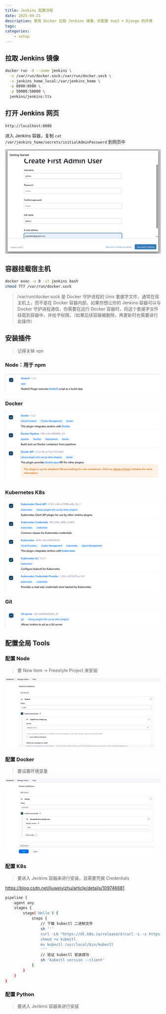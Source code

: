 ```yaml
---
title: Jenkins 配置流程
date: 2025-04-21
description: 使用 Docker 拉取 Jenkins 镜像，并配置 Vue3 + Django 的环境
tags: 
categories:
    - setup
---
```


## 拉取 Jenkins 镜像

```bash
docker run -d --name jenkins \
  -v /var/run/docker.sock:/var/run/docker.sock \
  -v jenkins_home_local:/var/jenkins_home \
  -p 8080:8080 \
  -p 50000:50000 \
  jenkins/jenkins:lts
```

## 打开 Jenkins 网页

`http://localhost:8080`

进入 Jenkins 容器，复制 `cat` `/var/jenkins_home/secrets/initialAdminPassword` 到网页中

![Getting Started](image.png)

## 容器挂载宿主机

```bash
docker exec -u 0 -it jenkins bash
chmod 777 /var/run/docker.sock
```

> /var/run/docker.sock 是 Docker 守护进程的 Unix 套接字文件，通常在宿主机上，而不是在 Docker 容器内部。如果你想让你的 Jenkins 容器可以与 Docker 守护进程通信，你需要在运行 Docker 容器时，将这个套接字文件挂载到容器中，并给予权限。（如果后续容器被删除，再更新时也需要进行此操作）

## 安装插件

> 记得关掉 vpn

### Node：用于 npm

![Node](image-1.png)

### Docker

![Docker](image-2.png)

### Kubernetes K8s

![K8s](image-3.png)

### Git

![Git](image-4.png)

## 配置全局 Tools

### 配置 Node

> 要 New Item -> Freestyle Project 来安装

![Node](image-6.png)

### 配置 Docker

> 要设置环境变量

![Docker](image-7.png)

### 配置 K8s

> 要进入 Jenkins 容器来进行安装，且需要凭据 Credentials

https://blog.csdn.net/liuweiyizhu/article/details/109746681

```bash
pipeline {
    agent any
    stages {
        stage('Hello') {
            steps {
                // 下载 kubectl 二进制文件
                sh '''
                curl -LO "https://dl.k8s.io/release/$(curl -L -s https://dl.k8s.io/release/stable.txt)/bin/linux/amd64/kubectl"
                chmod +x kubectl
                mv kubectl /usr/local/bin/kubectl
                '''
                // 验证 kubectl 安装成功
                sh 'kubectl version --client'
            }
        }
    }
}
```

### 配置 Python

> 要进入 Jenkins 容器来进行安装